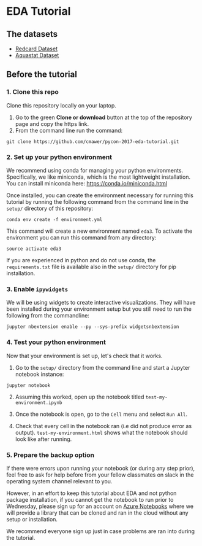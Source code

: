# EDA Tutorial

## The datasets 

* [Redcard Dataset](https://osf.io/47tnc/)
* [Aquastat Dataset](http://www.fao.org/nr/water/aquastat/main/index.stm)

## Before the tutorial 

### 1. Clone this repo
Clone this repository locally on your laptop. 
1. Go to the green **Clone or download** button at the top of the repository page and copy the https link. 
2. From the command line run the command: 

`git clone https://github.com/cmawer/pycon-2017-eda-tutorial.git`
### 2. Set up your python environment 

We recommend using conda for managing your python environments. Specifically, we like miniconda, which is the most lightweight installation. You can install miniconda here: https://conda.io/miniconda.html
 
 Once installed, you can create the environment necessary for running this tutorial by running the following command from the command line in the `setup/` directory of this repository: 
 
 `conda env create -f environment.yml`
 
 This command will create a new environment named `eda3`. To activate the environment you can run this command from any directory:
 
 `source activate eda3`
 
 If you are experienced in python and do not use conda, the `requirements.txt` file is available also in the `setup/` directory for pip installation.
 
 ### 3. Enable `ipywidgets`
 We will be using widgets to create interactive visualizations. They will have been installed during your environment setup but you still need to run the following from the commandline: 
 
 `jupyter nbextension enable --py --sys-prefix widgetsnbextension`
 
 ### 4. Test your python environment 
 
 Now that your environment is set up, let's check that it works. 
 
 1. Go to the `setup/` directory from the command line and start a Jupyter notebook instance: 
 
 `jupyter notebook`

 2. Assuming this worked, open up the notebook titled `test-my-environment.ipynb`

 3. Once the notebook is open, go to the `Cell` menu and select `Run All`. 
 
 4. Check that every cell in the notebook ran (i.e did not produce error as output). `test-my-environment.html` shows what the notebook should look like after running. 
 
 ### 5. Prepare the backup option
If there were errors upon running your notebook (or during any step prior), feel free to ask for help before from your fellow classmates on slack in the operating system channel relevant to you. 

However, in an effort to keep this tutorial about EDA and not python package installation, if you cannot get the notebook to run prior to Wednesday, please sign up for an account on [Azure Notebooks](https://notebooks.azure.com/) where we will provide a library that can be cloned and ran in the cloud without any setup or installation. 

We recommend everyone sign up just in case problems are ran into during the tutorial. 
